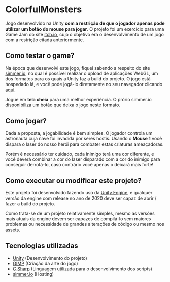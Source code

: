 # ColorfulMonsters
Jogo desenvolvido na Unity **com a restrição de que o jogador apenas pode utilizar um botão do mouse para jogar**. O projeto foi um exercício para uma Game Jam do site [itch.io](https://itch.io/), cujo o objetivo era o desenvolvimento de um jogo com a restrição citada anteriormente.

## Como testar o game?
Na época que desenvolvi este jogo, fiquei sabendo a respeito do site [simmer.io](https://simmer.io/), no qual é possível realizar o upload de aplicações WebGL, um dos formatos para os quais a Unity faz a build do projeto. O jogo está hospedado lá, e você pode jogá-lo diretamente no seu navegador clicando [aqui.](https://simmer.io/@rhyrms/colorfulmonsters)

Jogue em **tela cheia** para uma melhor experiência. O prório simmer.io disponibiliza um botão que deixa o jogo neste formato.

## Como jogar?
Dada a proposta, a jogabilidade é bem simples. O jogador controla um astronauta cuja nave foi invadida por seres hostis. Usando o **Mouse 1** você dispara o laser do nosso herói para combater estas criaturas ameaçadoras.

Porém é necessário ter cuidado, cada inimigo terá uma cor diferente, e você deverá combinar a cor do laser disparado com a cor do inimigo para conseguir derrotá-lo, caso contrário você apenas o deixará mais forte!

## Como executar ou modificar este projeto?
Este projeto foi desenvolvido fazendo uso da [Unity Engine](https://unity.com/), e qualquer versão da engine com release no ano de 2020 deve ser capaz de abrir / fazer a build do projeto.

Como trata-se de um projeto relativamente simples, mesmo as versões mais atuais da engine devem ser capazes de compilá-lo sem maiores problemas ou necessidade de grandes alterações de código ou mesmo nos assets.

## Tecnologias utilizadas
* [Unity](https://unity.com/) (Desenvolvimento do projeto)
* [GIMP](https://www.gimp.org/) (Criação da arte do jogo)
* [C Sharp](https://docs.microsoft.com/en-us/dotnet/csharp/) (Linguagem utilizada para o desenvolvimento dos scripts)
* [simmer.io](https://simmer.io/) (Hosting)
